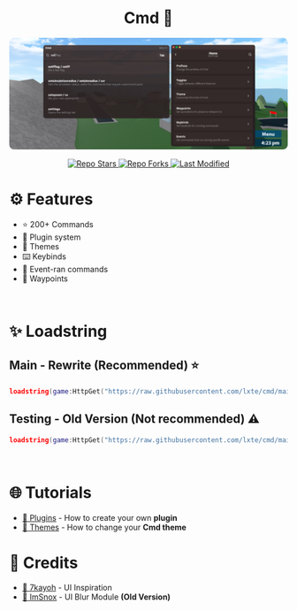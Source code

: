 <div align="center">
<h1>Cmd 📜</h1>
<img width="800" src="assets/images/showcase-rounded.png" />
<p>
  <a href="https://github.com/lxte/cmd/stargazers">
      <img src="https://img.shields.io/github/stars/lxte/cmd?label=Stars&logo=GitHub" alt="Repo Stars" />
  </a>
  <a href="https://github.com/lxte/cmd/forks">
      <img src="https://img.shields.io/github/forks/lxte/cmd?label=Fork&logo=GitHub" alt="Repo Forks" />
  </a>
  <a href="https://github.com/lxte/cmd/commits">
      <img src="https://img.shields.io/github/last-commit/lxte/cmd?label=Last%20Modifed" alt="Last Modified" />
  </a>
</p>
</div>

# ⚙️ Features
- ⭐ 200+ Commands
- 🔌 Plugin system
- 🎨 Themes
- ⌨️ Keybinds
- 📅 Event-ran commands
- 📍 Waypoints

<br/> 

# ✨ Loadstring

## Main - Rewrite (Recommended) ⭐
```lua
loadstring(game:HttpGet("https://raw.githubusercontent.com/lxte/cmd/main/main.lua"))()
```

## Testing - Old Version (Not recommended) ⚠️
```lua
loadstring(game:HttpGet("https://raw.githubusercontent.com/lxte/cmd/main/testing-main.lua"))()
```
<br/>

# 🌐 Tutorials

- [🔌 Plugins](https://github.com/lxte/cmd/wiki/Plugins) - How to create your own **plugin**
- [🎨 Themes](https://github.com/lxte/cmd/wiki/Themes) - How to change your **Cmd theme**
  
# 🔨 Credits

- [👤 7kayoh](https://github.com/7kayoh) - UI Inspiration
- [👤 ImSnox](https://devforum.roblox.com/u/imsnox/summary) - UI Blur Module **(Old Version)**
